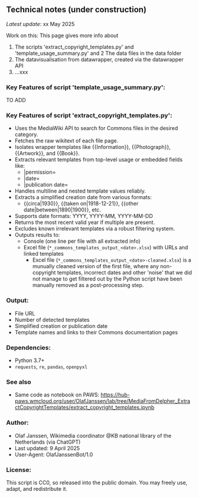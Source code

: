 ## Technical notes (under construction)

*Latest update*: xx May 2025

Work on this: 
This page gives more info about 
1. The scripts 'extract_copyright_templates.py' and 'template_usage_summary.py' and 
2 The data files in the data folder
3. The datavisualisation from datawrapper, created via the datawrapper API
4. ...xxx 

### Key Features of script 'template_usage_summary.py':
TO ADD

### Key Features of script 'extract_copyright_templates.py':

- Uses the MediaWiki API to search for Commons files in the desired category.
- Fetches the raw wikitext of each file page.
- Isolates wrapper templates like {{Information}}, {{Photograph}}, {{Artwork}}, and {{Book}}.
- Extracts relevant templates from top-level usage or embedded fields like:
  - |permission=
  - |date=
  - |publication date=
- Handles multiline and nested template values reliably.
- Extracts a simplified creation date from various formats:
  - {{circa|1930}}, {{taken on|1918-12-21}}, {{other date|between|1890|1900}}, etc.
- Supports date formats: YYYY, YYYY-MM, YYYY-MM-DD
- Returns the most recent valid year if multiple are present.
- Excludes known irrelevant templates via a robust filtering system.
- Outputs results to:
  - Console (one line per file with all extracted info)
  - Excel file (`*_commons_templates_output_<date>.xlsx`) with URLs and linked templates
     - Excel file (`*_commons_templates_output_<date>-cleaned.xlsx`) is a munually
       cleaned version of the first file, where any non-copyright templates, incorrect dates and other 'noise' that we did not manage to get filtered out by the Python script have been manually removed as a post-processing step.

### Output:
- File URL
- Number of detected templates
- Simplified creation or publication date
- Template names and links to their Commons documentation pages

### Dependencies:
- Python 3.7+
- `requests`, `re`, `pandas`, `openpyxl`

### See also
* Same code as notebook on PAWS: https://hub-paws.wmcloud.org/user/OlafJanssen/lab/tree/MediaFromDelpher_ExtractCopyrightTemplates/extract_copyright_templates.ipynb

### Author:
- Olaf Janssen, Wikimedia coordinator @KB national library of the Netherlands (via ChatGPT)
- Last updated: 9 April 2025
- User-Agent: OlafJanssenBot/1.0

### License:
This script is CC0, so released into the public domain. You may freely use, adapt, and redistribute it.

<!-- 

==============================

-----------FROM GLAMOROUS.HTML--------- 

## Repository structure and functional descriptions

What are the main files and folders in this repo, and what do they do?

### Main folder

* [GLAMorousToHTML.py](GLAMorousToHTML.py) : The main script  
* [GLAMorousToHTML_functions.py](GLAMorousToHTML_functions.py): 

[category_logo_dict.json](category_logo_dict.json)
[category_logo_dict_nde.json](category_logo_dict_nde.json)

[build_html.py](build_html.py)

[build_excel.py](build_excel.py)

[analytics.py](analytics.py)

* [add_wikidata.py](add_wikidata.py)
* [wikidata_functions.py](wikidata_functions.py): 
* 
* [general.py](general.py)
* [generate_report_markup.py](generate_report_markup.py)

* [geolocations.py](geolocations.py)
* [geolocations_functions.py](geolocations_functions.py)
* [geo_map.html](geo_map.html)

* [pob_pod_map.py](pob_pod_map.py)
* [pob_pod_map_functions.py](pob_pod_map_functions.py)
* [pod_pob_map.html](pod_pob_map.html)

[wikidata_cache.json](wikidata_cache.json)


[README.md](README.md) - this file

[pagetemplate.html](pagetemplate.html)

[GLAMorous_MediacontributedbyKoninklijkeBibliotheek_Wikipedia_Mainnamespace_10012024.html](GLAMorous_MediacontributedbyKoninklijkeBibliotheek_Wikipedia_Mainnamespace_10012024.html)

### Subfolders
* [site](https://github.com/KBNLwikimedia/GLAMorousToHTML/blob/master/site) : 
  * site/nde : 
  * site/logos : 
  * site/flags : 

* [data](https://github.com/KBNLwikimedia/GLAMorousToHTML/blob/master/data) : 
  * data/nde : 
  * data/nde/aggregated : 
* [reports](https://github.com/KBNLwikimedia/GLAMorousToHTML/blob/master/reports) : 
* [stories](https://github.com/KBNLwikimedia/GLAMorousToHTML/blob/master/stories) : 

------------------------------
--> 




